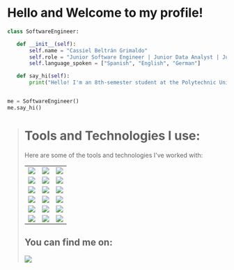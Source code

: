 # Hello and Welcome to my profile!

 ```python
class SoftwareEngineer:

    def __init__(self):
        self.name = "Cassiel Beltrán Grimaldo"
        self.role = "Junior Software Engineer | Junior Data Analyst | Junior DBA"
        self.language_spoken = ["Spanish", "English", "German"]

    def say_hi(self):
        print("Hello! I'm an 8th-semester student at the Polytechnic University of San Luis Potosí, Mexico.")


me = SoftwareEngineer()
me.say_hi()
```
> # Tools and Technologies I use:
> Here are some of the tools and technologies I've worked with:
> <table style="width:100%">
<tr>
<td>
<img src="https://img.shields.io/badge/PowerBI-F2C811?style=for-the-badge&logo=Power%20BI&logoColor=white">
</td>
<td>
<img src="https://img.shields.io/badge/Vue%20js-35495E?style=for-the-badge&logo=vuedotjs&logoColor=4FC08D">
</td>
<td>
<img src="https://img.shields.io/badge/Vuetify-1867C0?style=for-the-badge&logo=vuetify&logoColor=white">
</td>
</tr>
<tr>
<td>
<img src="https://img.shields.io/badge/JavaScript-323330?style=for-the-badge&logo=javascript&logoColor=F7DF1E">
</td>
<td>
<img src="https://img.shields.io/badge/PHP-777BB4?style=for-the-badge&logo=php&logoColor=white">
</td>
<td>
<img src="https://img.shields.io/badge/Python-FFD43B?style=for-the-badge&logo=python&logoColor=blue">
</td>
</tr>

<tr>
<td>
<img src="https://img.shields.io/badge/Google%20Sheets-34A853?style=for-the-badge&logo=google-sheets&logoColor=white">
</td>
<td>
<img src="https://img.shields.io/badge/GitHub-100000?style=for-the-badge&logo=github&logoColor=white">
</td>
<td>
<img src="https://img.shields.io/badge/Microsoft_Excel-217346?style=for-the-badge&logo=microsoft-excel&logoColor=white">
</td>
</tr>

<tr>
<td>
<img src="https://img.shields.io/badge/C%2B%2B-00599C?style=for-the-badge&logo=c%2B%2B&logoColor=white">
</td>
<td>
<img src="https://img.shields.io/badge/CSS3-1572B6?style=for-the-badge&logo=css3&logoColor=white">
</td>
<td>
<img src="https://img.shields.io/badge/HTML5-E34F26?style=for-the-badge&logo=html5&logoColor=white">
</td>
</tr>

<tr>
<td>
<img src="https://img.shields.io/badge/C-00599C?style=for-the-badge&logo=c&logoColor=white">
</td>
<td>
<img src="https://img.shields.io/badge/MySQL-005C84?style=for-the-badge&logo=mysql&logoColor=white">
</td>
<td>
<img src="https://img.shields.io/badge/PostgreSQL-316192?style=for-the-badge&logo=postgresql&logoColor=white">
</td>
</tr>

<tr>
<td>
<img src="https://img.shields.io/badge/Microsoft%20SQL%20Server-CC2927?style=for-the-badge&logo=microsoft%20sql%20server&logoColor=white">
</td>
<td>
<img src="https://img.shields.io/badge/Figma-F24E1E?style=for-the-badge&logo=figma&logoColor=white">
</td>
<td>
<img src="https://img.shields.io/badge/Sqlite-003B57?style=for-the-badge&logo=sqlite&logoColor=white">
</td>
</tr>
</table>

You can find me on:
---
<a href="https://www.linkedin.com/in/cassiel-beltr%C3%A1n-grimaldo-5472b422a/"> 
<img src="https://img.shields.io/badge/LinkedIn-0077B5?style=for-the-badge&logo=linkedin&logoColor=white">
</a>
